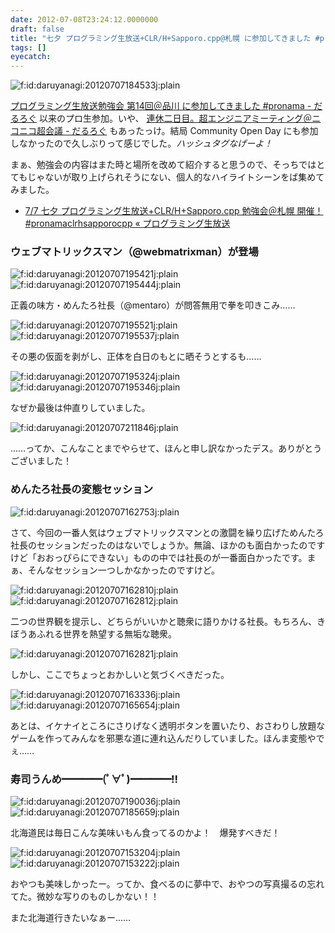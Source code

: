 ```yaml
---
date: 2012-07-08T23:24:12.0000000
draft: false
title: "七夕 プログラミング生放送+CLR/H+Sapporo.cpp@札幌 に参加してきました #pronamaclrhsapporocpp‬"
tags: []
eyecatch: 
---
```

<p><img src="20120707184533.jpg" alt="f:id:daruyanagi:20120707184533j:plain" title="f:id:daruyanagi:20120707184533j:plain" class="hatena-fotolife"></p><p><a href="http://daruyanagi.hatenablog.com/entry/2012/04/08/075237">&#x30D7;&#x30ED;&#x30B0;&#x30E9;&#x30DF;&#x30F3;&#x30B0;&#x751F;&#x653E;&#x9001;&#x52C9;&#x5F37;&#x4F1A; &#x7B2C;14&#x56DE;&#xFF20;&#x54C1;&#x5DDD; &#x306B;&#x53C2;&#x52A0;&#x3057;&#x3066;&#x304D;&#x307E;&#x3057;&#x305F; #pronama - &#x3060;&#x308B;&#x308D;&#x3050;</a> 以来のプロ生参加。いや、 <a href="http://daruyanagi.hatenablog.com/entry/2012/04/30/070800">&#x9023;&#x4F11;&#x4E8C;&#x65E5;&#x76EE;&#x3002;&#x8D85;&#x30A8;&#x30F3;&#x30B8;&#x30CB;&#x30A2;&#x30DF;&#x30FC;&#x30C6;&#x30A3;&#x30F3;&#x30B0;&#xFF20;&#x30CB;&#x30B3;&#x30CB;&#x30B3;&#x8D85;&#x4F1A;&#x8B70; - &#x3060;&#x308B;&#x308D;&#x3050;</a> もあったっけ。結局 Community Open Day にも参加しなかったので久しぶりって感じでした。<i>ハッシュタグなげーよ！</i></p><p>まぁ、勉強会の内容はまた時と場所を改めて紹介すると思うので、そっちではとてもじゃないが取り上げられそうにない、個人的なハイライトシーンをば集めてみました。</p>

<ul>
<li><a href="http://pronama.wordpress.com/2012/06/16/pronama-clrh-sapporo/">7/7 &#x4E03;&#x5915; &#x30D7;&#x30ED;&#x30B0;&#x30E9;&#x30DF;&#x30F3;&#x30B0;&#x751F;&#x653E;&#x9001;+CLR/H+Sapporo.cpp &#x52C9;&#x5F37;&#x4F1A;&#xFF20;&#x672D;&#x5E4C; &#x958B;&#x50AC;&#xFF01; #pronamaclrhsapporocpp &laquo; &#x30D7;&#x30ED;&#x30B0;&#x30E9;&#x30DF;&#x30F3;&#x30B0;&#x751F;&#x653E;&#x9001;</a></li>
</ul>
<div class="section">
<h3>ウェブマトリックスマン（@webmatrixman）が登場</h3>
<p><img src="20120707195421.jpg" alt="f:id:daruyanagi:20120707195421j:plain" title="f:id:daruyanagi:20120707195421j:plain" class="hatena-fotolife"><img src="20120707195444.jpg" alt="f:id:daruyanagi:20120707195444j:plain" title="f:id:daruyanagi:20120707195444j:plain" class="hatena-fotolife"></p><p>正義の味方・めんたろ社長（@mentaro）が問答無用で拳を叩きこみ……</p><p><img src="20120707195521.jpg" alt="f:id:daruyanagi:20120707195521j:plain" title="f:id:daruyanagi:20120707195521j:plain" class="hatena-fotolife"><img src="20120707195537.jpg" alt="f:id:daruyanagi:20120707195537j:plain" title="f:id:daruyanagi:20120707195537j:plain" class="hatena-fotolife"></p><p>その悪の仮面を剥がし、正体を白日のもとに晒そうとするも……</p><p><img src="20120707195324.jpg" alt="f:id:daruyanagi:20120707195324j:plain" title="f:id:daruyanagi:20120707195324j:plain" class="hatena-fotolife"><img src="20120707195346.jpg" alt="f:id:daruyanagi:20120707195346j:plain" title="f:id:daruyanagi:20120707195346j:plain" class="hatena-fotolife"></p><p>なぜか最後は仲直りしていました。</p><p><img src="20120707211846.jpg" alt="f:id:daruyanagi:20120707211846j:plain" title="f:id:daruyanagi:20120707211846j:plain" class="hatena-fotolife"></p><p>……ってか、こんなことまでやらせて、ほんと申し訳なかったデス。ありがとうございました！</p>

</div>
<div class="section">
<h3>めんたろ社長の変態セッション</h3>
<p><img src="20120707162753.jpg" alt="f:id:daruyanagi:20120707162753j:plain" title="f:id:daruyanagi:20120707162753j:plain" class="hatena-fotolife"></p><p>さて、今回の一番人気はウェブマトリックスマンとの激闘を繰り広げためんたろ社長のセッションだったのはないでしょうか。無論、ほかのも面白かったのですけど「おおっぴらにできない」ものの中では社長のが一番面白かったです。まぁ、そんなセッション一つしかなかったのですけど。</p><p><img src="20120707162810.jpg" alt="f:id:daruyanagi:20120707162810j:plain" title="f:id:daruyanagi:20120707162810j:plain" class="hatena-fotolife"><img src="20120707162812.jpg" alt="f:id:daruyanagi:20120707162812j:plain" title="f:id:daruyanagi:20120707162812j:plain" class="hatena-fotolife"></p><p>二つの世界観を提示し、どちらがいいかと聴衆に語りかける社長。もちろん、きぼうあふれる世界を熱望する無垢な聴衆。</p><p><img src="20120707162821.jpg" alt="f:id:daruyanagi:20120707162821j:plain" title="f:id:daruyanagi:20120707162821j:plain" class="hatena-fotolife"></p><p>しかし、ここでちょっとおかしいと気づくべきだった。</p><p><img src="20120707163336.jpg" alt="f:id:daruyanagi:20120707163336j:plain" title="f:id:daruyanagi:20120707163336j:plain" class="hatena-fotolife"><img src="20120707165654.jpg" alt="f:id:daruyanagi:20120707165654j:plain" title="f:id:daruyanagi:20120707165654j:plain" class="hatena-fotolife"></p><p>あとは、イケナイところにさりげなく透明ボタンを置いたり、おさわりし放題なゲームを作ってみんなを邪悪な道に連れ込んだりしていました。ほんま変態やでぇ……</p>

</div>
<div class="section">
<h3>寿司うんめ━━━━(ﾟ∀ﾟ)━━━━!!</h3>
<p><img src="20120707190036.jpg" alt="f:id:daruyanagi:20120707190036j:plain" title="f:id:daruyanagi:20120707190036j:plain" class="hatena-fotolife"><img src="20120707185659.jpg" alt="f:id:daruyanagi:20120707185659j:plain" title="f:id:daruyanagi:20120707185659j:plain" class="hatena-fotolife"></p><p>北海道民は毎日こんな美味いもん食ってるのかよ！　爆発すべきだ！</p><p><img src="20120707153204.jpg" alt="f:id:daruyanagi:20120707153204j:plain" title="f:id:daruyanagi:20120707153204j:plain" class="hatena-fotolife"><img src="20120707153222.jpg" alt="f:id:daruyanagi:20120707153222j:plain" title="f:id:daruyanagi:20120707153222j:plain" class="hatena-fotolife"></p><p>おやつも美味しかったー。ってか、食べるのに夢中で、おやつの写真撮るの忘れてた。微妙な写りのものしかない！！</p><p>また北海道行きたいなぁー……</p>

</div>